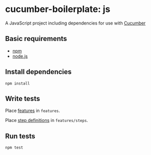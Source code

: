 # cucumber-boilerplate: js

A JavaScript project including dependencies for use with [Cucumber](https://cucumber.io)

## Basic requirements

- [npm](http://npmjs.com)
- [node.js](http://nodejs.org)

## Install dependencies

`npm install`

## Write tests

Place [features](https://cucumber.io/docs/reference#gherkin) in `features`.

Place [step definitions](https://github.com/cucumber/cucumber-js) in `features/steps`.

## Run tests

`npm test`
